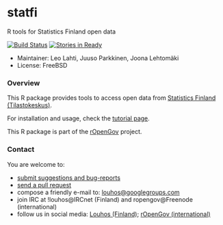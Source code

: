 statfi
======

R tools for Statistics Finland open data

[![Build Status](https://api.travis-ci.org/rOpenGov/statfi.png)](https://travis-ci.org/rOpenGov/statfi)
[![Stories in Ready](https://badge.waffle.io/ropengov/statfi.png?label=TODO)](http://waffle.io/ropengov/statfi)

+ Maintainer: Leo Lahti, Juuso Parkkinen, Joona Lehtomäki
+ License: FreeBSD


### Overview

This R package provides tools to access open data from [Statistics
Finland
(Tilastokeskus)](http://www.stat.fi/tup/tilastotietokannat/index_fi.html).

For installation and usage, check the [tutorial
page](https://github.com/rOpenGov/statfi/blob/master/vignettes/statfi_tutorial.md).  

This R package is part of the [rOpenGov](http://ropengov.github.io) project.

### Contact
  
  You are welcome to:

  * [submit suggestions and bug-reports](https://github.com/ropengov/statfi/issues)
  * [send a pull request](https://github.com/ropengov/statfi/)
  * compose a friendly e-mail to: louhos@googlegroups.com
  * join IRC at !louhos@IRCnet (Finland) and ropengov@Freenode (international)
  * follow us in social media: [Louhos (Finland)](http://louhos.github.com/contact.html); [rOpenGov (international)](http://ropengov.github.io/contribute/)

